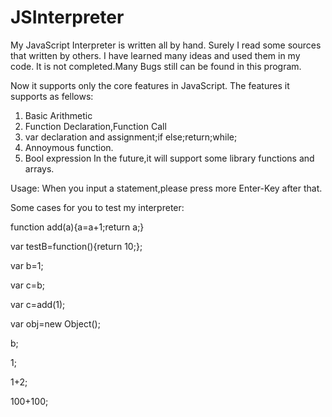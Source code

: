 JSInterpreter
===========

My JavaScript Interpreter is written all by hand.
Surely I read some sources that written by others.
I have learned many ideas and used them in my code.
It is not completed.Many Bugs still can be found in this program.

Now it supports only the core features in JavaScript.
The features it supports as fellows:

1. Basic Arithmetic
2. Function Declaration,Function Call
3. var declaration and assignment;if else;return;while;
4. Annoymous function.
5. Bool expression
In the future,it will support some library functions and arrays. 

Usage:
When you input a statement,please press more Enter-Key after that.

Some cases for you to test my interpreter:

function add(a){a=a+1;return a;}

var testB=function(){return 10;};

var b=1;

var c=b;

var c=add(1);

var obj=new Object();

b;

1;

1+2;

100+100;


